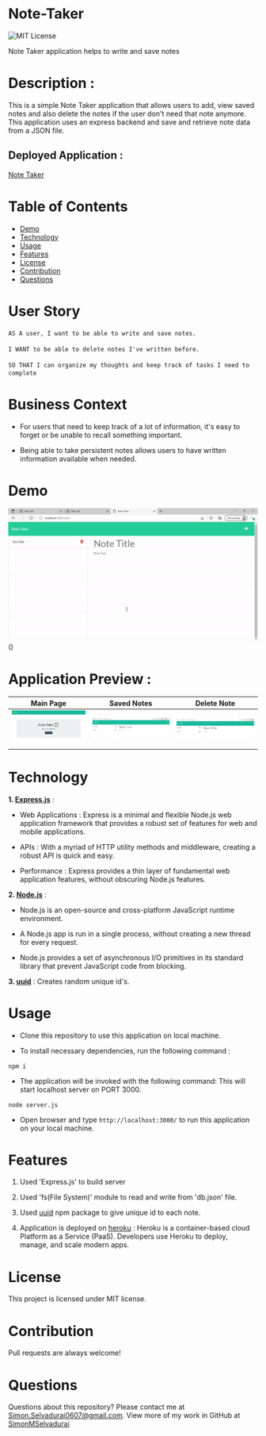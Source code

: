 # Note-Taker

![MIT License](https://img.shields.io/badge/license-MIT-green)

Note Taker application helps to write and save notes

# Description :

This is a simple Note Taker application that allows users to add, view saved notes and also delete the notes if the user don't need that note anymore. This application uses an express backend and save and retrieve note data from a JSON file.

## Deployed Application :

[Note Taker](https://simon-express-notetaker.herokuapp.com/)

# Table of Contents

- [Demo](#demo)
- [Technology](#technology)
- [Usage](#usage)
- [Features](#features)
- [License](#license)
- [Contribution](#contribution)
- [Questions](#questions)

# User Story

```
AS A user, I want to be able to write and save notes.

I WANT to be able to delete notes I've written before.

SO THAT I can organize my thoughts and keep track of tasks I need to complete
```

# Business Context

- For users that need to keep track of a lot of information, it's easy to forget or be unable to recall something important.

- Being able to take persistent notes allows users to have written information available when needed.

# Demo

![Note Taker](/assets/images/NotesDemo.gif)()

# Application Preview :

| Main Page                                 | Saved Notes                                    | Delete Note                                    |
| ----------------------------------------- | ---------------------------------------------- | ---------------------------------------------- |
| ![Main Page](/assets/images/HomePage.JPG) | ![Saved Notes](/assets/images/Saved_Notes.JPG) | ![Delete Note](/assets/images/DeleteNotes.JPG) |

# Technology

**1. [Express.js](https://expressjs.com/)** :

- Web Applications : Express is a minimal and flexible Node.js web application framework that provides a robust set of features for web and mobile applications.

- APIs : With a myriad of HTTP utility methods and middleware, creating a robust API is quick and easy.

- Performance : Express provides a thin layer of fundamental web application features, without obscuring Node.js features.

**2. [Node.js](https://nodejs.org/en/)** :

- Node.js is an open-source and cross-platform JavaScript runtime environment.

- A Node.js app is run in a single process, without creating a new thread for every request.

- Node.js provides a set of asynchronous I/O primitives in its standard library that prevent JavaScript code from blocking.

**3. [uuid](https://www.npmjs.com/package/uuid)** : Creates random unique id's.

# Usage

- Clone this repository to use this application on local machine.

- To install necessary dependencies, run the following command :

```
npm i
```

- The application will be invoked with the following command: This will start localhost server on PORT 3000.

```
node server.js
```

- Open browser and type `http://localhost:3000/` to run this application on your local machine.

# Features

1. Used 'Express.js' to build server

2. Used 'fs(File System)' module to read and write from 'db.json' file.

3. Used [uuid](https://www.npmjs.com/package/uuid) npm package to give unique id to each note.

4. Application is deployed on [heroku](https://www.heroku.com/) : Heroku is a container-based cloud Platform as a Service (PaaS). Developers use Heroku to deploy, manage, and scale modern apps.

# License

This project is licensed under MIT license.

# Contribution

Pull requests are always welcome!

# Questions

Questions about this repository? Please contact me at [Simon.Selvadurai0607@gmail.com](mailto:Simon.Selvadurai0607@gmail.com). View more of my work in GitHub at [SimonMSelvadurai](https://github.com/SimonMSelvadurai)
